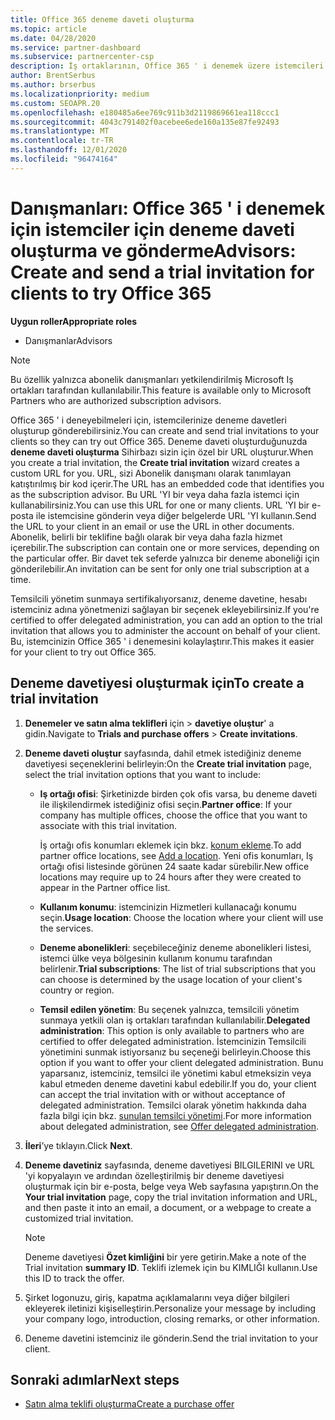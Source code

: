 ```yaml
---
title: Office 365 deneme daveti oluşturma
ms.topic: article
ms.date: 04/28/2020
ms.service: partner-dashboard
ms.subservice: partnercenter-csp
description: İş ortaklarının, Office 365 ' i denemek üzere istemcileri için deneme davetleri oluşturup gönderebileceğine ve gönderebileceğine öğrenin. İş ortaklarının yetkili bir abonelik Danışmanı olması çok daha fazla.
author: BrentSerbus
ms.author: brserbus
ms.localizationpriority: medium
ms.custom: SEOAPR.20
ms.openlocfilehash: e180485a6ee769c911b3d2119869661ea118ccc1
ms.sourcegitcommit: 4043c791402f0acebee6ede160a135e87fe92493
ms.translationtype: MT
ms.contentlocale: tr-TR
ms.lasthandoff: 12/01/2020
ms.locfileid: "96474164"
---
```

# <a name="advisors-create-and-send-a-trial-invitation-for-clients-to-try-office-365"></a><span data-ttu-id="bbef0-104">Danışmanları: Office 365 ' i denemek için istemciler için deneme daveti oluşturma ve gönderme</span><span class="sxs-lookup"><span data-stu-id="bbef0-104">Advisors: Create and send a trial invitation for clients to try Office 365</span></span>


<span data-ttu-id="bbef0-105">**Uygun roller**</span><span class="sxs-lookup"><span data-stu-id="bbef0-105">**Appropriate roles**</span></span>

- <span data-ttu-id="bbef0-106">Danışmanlar</span><span class="sxs-lookup"><span data-stu-id="bbef0-106">Advisors</span></span>

> [!NOTE]
> <span data-ttu-id="bbef0-107">Bu özellik yalnızca abonelik danışmanları yetkilendirilmiş Microsoft Iş ortakları tarafından kullanılabilir.</span><span class="sxs-lookup"><span data-stu-id="bbef0-107">This feature is available only to Microsoft Partners who are authorized subscription advisors.</span></span>

<span data-ttu-id="bbef0-108">Office 365 ' i deneyebilmeleri için, istemcilerinize deneme davetleri oluşturup gönderebilirsiniz.</span><span class="sxs-lookup"><span data-stu-id="bbef0-108">You can create and send trial invitations to your clients so they can try out Office 365.</span></span> <span data-ttu-id="bbef0-109">Deneme daveti oluşturduğunuzda **deneme daveti oluşturma** Sihirbazı sizin için özel bir URL oluşturur.</span><span class="sxs-lookup"><span data-stu-id="bbef0-109">When you create a trial invitation, the **Create trial invitation** wizard creates a custom URL for you.</span></span> <span data-ttu-id="bbef0-110">URL, sizi Abonelik danışmanı olarak tanımlayan katıştırılmış bir kod içerir.</span><span class="sxs-lookup"><span data-stu-id="bbef0-110">The URL has an embedded code that identifies you as the subscription advisor.</span></span> <span data-ttu-id="bbef0-111">Bu URL 'YI bir veya daha fazla istemci için kullanabilirsiniz.</span><span class="sxs-lookup"><span data-stu-id="bbef0-111">You can use this URL for one or many clients.</span></span> <span data-ttu-id="bbef0-112">URL 'YI bir e-posta ile istemcisine gönderin veya diğer belgelerde URL 'YI kullanın.</span><span class="sxs-lookup"><span data-stu-id="bbef0-112">Send the URL to your client in an email or use the URL in other documents.</span></span> <span data-ttu-id="bbef0-113">Abonelik, belirli bir teklifine bağlı olarak bir veya daha fazla hizmet içerebilir.</span><span class="sxs-lookup"><span data-stu-id="bbef0-113">The subscription can contain one or more services, depending on the particular offer.</span></span> <span data-ttu-id="bbef0-114">Bir davet tek seferde yalnızca bir deneme aboneliği için gönderilebilir.</span><span class="sxs-lookup"><span data-stu-id="bbef0-114">An invitation can be sent for only one trial subscription at a time.</span></span>

<span data-ttu-id="bbef0-115">Temsilcili yönetim sunmaya sertifikalıyorsanız, deneme davetine, hesabı istemciniz adına yönetmenizi sağlayan bir seçenek ekleyebilirsiniz.</span><span class="sxs-lookup"><span data-stu-id="bbef0-115">If you're certified to offer delegated administration, you can add an option to the trial invitation that allows you to administer the account on behalf of your client.</span></span> <span data-ttu-id="bbef0-116">Bu, istemcinizin Office 365 ' i denemesini kolaylaştırır.</span><span class="sxs-lookup"><span data-stu-id="bbef0-116">This makes it easier for your client to try out Office 365.</span></span>

## <a name="to-create-a-trial-invitation"></a><span data-ttu-id="bbef0-117">Deneme davetiyesi oluşturmak için</span><span class="sxs-lookup"><span data-stu-id="bbef0-117">To create a trial invitation</span></span>

1. <span data-ttu-id="bbef0-118">**Denemeler ve satın alma teklifleri** için  >  **davetiye oluştur**' a gidin.</span><span class="sxs-lookup"><span data-stu-id="bbef0-118">Navigate to **Trials and purchase offers** > **Create invitations**.</span></span>

2. <span data-ttu-id="bbef0-119">**Deneme daveti oluştur** sayfasında, dahil etmek istediğiniz deneme davetiyesi seçeneklerini belirleyin:</span><span class="sxs-lookup"><span data-stu-id="bbef0-119">On the **Create trial invitation** page, select the trial invitation options that you want to include:</span></span>

    - <span data-ttu-id="bbef0-120">**Iş ortağı ofisi**: Şirketinizde birden çok ofis varsa, bu deneme daveti ile ilişkilendirmek istediğiniz ofisi seçin.</span><span class="sxs-lookup"><span data-stu-id="bbef0-120">**Partner office**: If your company has multiple offices, choose the office that you want to associate with this trial invitation.</span></span>

        <span data-ttu-id="bbef0-121">İş ortağı ofis konumları eklemek için bkz. [konum ekleme](manage-locations.md).</span><span class="sxs-lookup"><span data-stu-id="bbef0-121">To add partner office locations, see [Add a location](manage-locations.md).</span></span> <span data-ttu-id="bbef0-122">Yeni ofis konumları, Iş ortağı ofisi listesinde görünen 24 saate kadar sürebilir.</span><span class="sxs-lookup"><span data-stu-id="bbef0-122">New office locations may require up to 24 hours after they were created to appear in the Partner office list.</span></span>

    - <span data-ttu-id="bbef0-123">**Kullanım konumu**: istemcinizin Hizmetleri kullanacağı konumu seçin.</span><span class="sxs-lookup"><span data-stu-id="bbef0-123">**Usage location**: Choose the location where your client will use the services.</span></span>
    - <span data-ttu-id="bbef0-124">**Deneme abonelikleri**: seçebileceğiniz deneme abonelikleri listesi, istemci ülke veya bölgesinin kullanım konumu tarafından belirlenir.</span><span class="sxs-lookup"><span data-stu-id="bbef0-124">**Trial subscriptions**: The list of trial subscriptions that you can choose is determined by the usage location of your client's country or region.</span></span>
    - <span data-ttu-id="bbef0-125">**Temsil edilen yönetim**: Bu seçenek yalnızca, temsilcili yönetim sunmaya yetkili olan iş ortakları tarafından kullanılabilir.</span><span class="sxs-lookup"><span data-stu-id="bbef0-125">**Delegated administration**: This option is only available to partners who are certified to offer delegated administration.</span></span> <span data-ttu-id="bbef0-126">İstemcinizin Temsilcili yönetimini sunmak istiyorsanız bu seçeneği belirleyin.</span><span class="sxs-lookup"><span data-stu-id="bbef0-126">Choose this option if you want to offer your client delegated administration.</span></span> <span data-ttu-id="bbef0-127">Bunu yaparsanız, istemciniz, temsilci ile yönetimi kabul etmeksizin veya kabul etmeden deneme davetini kabul edebilir.</span><span class="sxs-lookup"><span data-stu-id="bbef0-127">If you do, your client can accept the trial invitation with or without acceptance of delegated administration.</span></span> <span data-ttu-id="bbef0-128">Temsilci olarak yönetim hakkında daha fazla bilgi için bkz. [sunulan temsilci yönetimi](customers-revoke-admin-privileges.md).</span><span class="sxs-lookup"><span data-stu-id="bbef0-128">For more information about delegated administration, see [Offer delegated administration](customers-revoke-admin-privileges.md).</span></span>

3. <span data-ttu-id="bbef0-129">**İleri**’ye tıklayın.</span><span class="sxs-lookup"><span data-stu-id="bbef0-129">Click **Next**.</span></span>

4. <span data-ttu-id="bbef0-130">**Deneme davetiniz** sayfasında, deneme davetiyesi BILGILERINI ve URL 'yi kopyalayın ve ardından özelleştirilmiş bir deneme davetiyesi oluşturmak için bir e-posta, belge veya Web sayfasına yapıştırın.</span><span class="sxs-lookup"><span data-stu-id="bbef0-130">On the **Your trial invitation** page, copy the trial invitation information and URL, and then paste it into an email, a document, or a webpage to create a customized trial invitation.</span></span>

    > [!NOTE]
    > <span data-ttu-id="bbef0-131">Deneme davetiyesi **Özet kimliğini** bir yere getirin.</span><span class="sxs-lookup"><span data-stu-id="bbef0-131">Make a note of the Trial invitation **summary ID**.</span></span> <span data-ttu-id="bbef0-132">Teklifi izlemek için bu KIMLIĞI kullanın.</span><span class="sxs-lookup"><span data-stu-id="bbef0-132">Use this ID to track the offer.</span></span>

5. <span data-ttu-id="bbef0-133">Şirket logonuzu, giriş, kapatma açıklamalarını veya diğer bilgileri ekleyerek iletinizi kişiselleştirin.</span><span class="sxs-lookup"><span data-stu-id="bbef0-133">Personalize your message by including your company logo, introduction, closing remarks, or other information.</span></span>

6. <span data-ttu-id="bbef0-134">Deneme davetini istemciniz ile gönderin.</span><span class="sxs-lookup"><span data-stu-id="bbef0-134">Send the trial invitation to your client.</span></span>

## <a name="next-steps"></a><span data-ttu-id="bbef0-135">Sonraki adımlar</span><span class="sxs-lookup"><span data-stu-id="bbef0-135">Next steps</span></span>

- [<span data-ttu-id="bbef0-136">Satın alma teklifi oluşturma</span><span class="sxs-lookup"><span data-stu-id="bbef0-136">Create a purchase offer</span></span>](advisor-create-a-purchase-offer.md)
